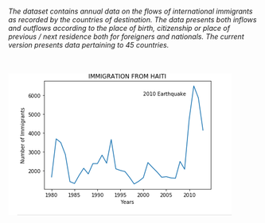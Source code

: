 <h6>The dataset contains annual data on the flows of international immigrants as recorded by the countries of destination. The data presents both inflows and outflows according to the place of birth, citizenship or place of previous / next residence both for foreigners and nationals. The current version presents data pertaining to 45 countries.</h6>
<br>
<img src="https://github.com/Proveen/MATPLITLIB-CANADA-IMMIGRATION/blob/master/imm.PNG"/>
</br>
